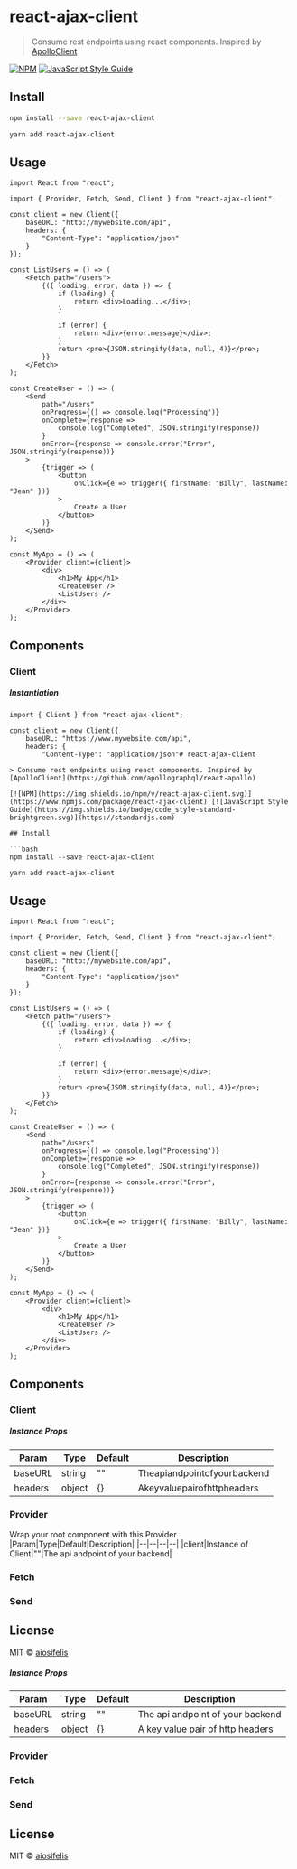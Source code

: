 # react-ajax-client

> Consume rest endpoints using react components. Inspired by [ApolloClient](https://github.com/apollographql/react-apollo)

[![NPM](https://img.shields.io/npm/v/react-ajax-client.svg)](https://www.npmjs.com/package/react-ajax-client) [![JavaScript Style Guide](https://img.shields.io/badge/code_style-standard-brightgreen.svg)](https://standardjs.com)

## Install

```bash
npm install --save react-ajax-client
```

```bash
yarn add react-ajax-client
```

## Usage

```tsx
import React from "react";

import { Provider, Fetch, Send, Client } from "react-ajax-client";

const client = new Client({
    baseURL: "http://mywebsite.com/api",
    headers: {
        "Content-Type": "application/json"
    }
});

const ListUsers = () => (
    <Fetch path="/users">
        {({ loading, error, data }) => {
            if (loading) {
                return <div>Loading...</div>;
            }

            if (error) {
                return <div>{error.message}</div>;
            }
            return <pre>{JSON.stringify(data, null, 4)}</pre>;
        }}
    </Fetch>
);

const CreateUser = () => (
    <Send
        path="/users"
        onProgress={() => console.log("Processing")}
        onComplete={response =>
            console.log("Completed", JSON.stringify(response))
        }
        onError={response => console.error("Error", JSON.stringify(response))}
    >
        {trigger => (
            <button
                onClick={e => trigger({ firstName: "Billy", lastName: "Jean" })}
            >
                Create a User
            </button>
        )}
    </Send>
);

const MyApp = () => (
    <Provider client={client}>
        <div>
            <h1>My App</h1>
            <CreateUser />
            <ListUsers />
        </div>
    </Provider>
);
```

## Components

### Client

##### Instantiation

````tsx
import { Client } from "react-ajax-client";

const client = new Client({
    baseURL: "https://www.mywebsite.com/api",
    headers: {
        "Content-Type": "application/json"# react-ajax-client

> Consume rest endpoints using react components. Inspired by [ApolloClient](https://github.com/apollographql/react-apollo)

[![NPM](https://img.shields.io/npm/v/react-ajax-client.svg)](https://www.npmjs.com/package/react-ajax-client) [![JavaScript Style Guide](https://img.shields.io/badge/code_style-standard-brightgreen.svg)](https://standardjs.com)

## Install

```bash
npm install --save react-ajax-client
````

```bash
yarn add react-ajax-client
```

## Usage

```tsx
import React from "react";

import { Provider, Fetch, Send, Client } from "react-ajax-client";

const client = new Client({
    baseURL: "http://mywebsite.com/api",
    headers: {
        "Content-Type": "application/json"
    }
});

const ListUsers = () => (
    <Fetch path="/users">
        {({ loading, error, data }) => {
            if (loading) {
                return <div>Loading...</div>;
            }

            if (error) {
                return <div>{error.message}</div>;
            }
            return <pre>{JSON.stringify(data, null, 4)}</pre>;
        }}
    </Fetch>
);

const CreateUser = () => (
    <Send
        path="/users"
        onProgress={() => console.log("Processing")}
        onComplete={response =>
            console.log("Completed", JSON.stringify(response))
        }
        onError={response => console.error("Error", JSON.stringify(response))}
    >
        {trigger => (
            <button
                onClick={e => trigger({ firstName: "Billy", lastName: "Jean" })}
            >
                Create a User
            </button>
        )}
    </Send>
);

const MyApp = () => (
    <Provider client={client}>
        <div>
            <h1>My App</h1>
            <CreateUser />
            <ListUsers />
        </div>
    </Provider>
);
```

## Components

### Client

##### Instance Props

| Param   | Type   | Default | Description                 |
| ------- | ------ | ------- | --------------------------- |
| baseURL | string | ""      | Theapiandpointofyourbackend |
| headers | object | {}      | Akeyvaluepairofhttpheaders  |

### Provider

Wrap your root component with this Provider
|Param|Type|Default|Description|
|--|--|--|--|
|client|Instance of Client|""|The api andpoint of your backend|

### Fetch

### Send

## License

MIT © [aiosifelis](https://github.com/aiosifelis)

##### Instance Props

| Param   | Type   | Default | Description                      |
| ------- | ------ | ------- | -------------------------------- |
| baseURL | string | ""      | The api andpoint of your backend |
| headers | object | {}      | A key value pair of http headers |

### Provider

### Fetch

### Send

## License

MIT © [aiosifelis](https://github.com/aiosifelis)

```

```
